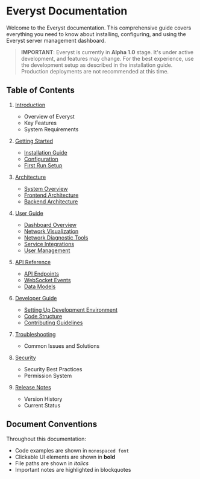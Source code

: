 # Everyst Documentation

Welcome to the Everyst documentation. This comprehensive guide covers everything you need to know about installing, configuring, and using the Everyst server management dashboard.

> **IMPORTANT**: Everyst is currently in **Alpha 1.0** stage. It's under active development, and features may change. For the best experience, use the development setup as described in the installation guide. Production deployments are not recommended at this time.

## Table of Contents

1. [Introduction](./introduction.md)
   - Overview of Everyst
   - Key Features
   - System Requirements

2. [Getting Started](./getting-started/README.md)
   - [Installation Guide](./getting-started/installation.md)
   - [Configuration](./getting-started/configuration.md)
   - [First Run Setup](./getting-started/first-run-setup.md)

3. [Architecture](./architecture/README.md)
   - [System Overview](./architecture/system-overview.md)
   - [Frontend Architecture](./architecture/frontend.md)
   - [Backend Architecture](./architecture/backend.md)

4. [User Guide](./user-guide/README.md)
   - [Dashboard Overview](./user-guide/summit-dashboard.md)
   - [Network Visualization](./user-guide/glacier-network.md)
   - [Network Diagnostic Tools](./user-guide/gearroom-tools.md)
   - [Service Integrations](./user-guide/basecamp-integrations.md)
   - [User Management](./user-guide/climbers-user-management.md)

5. [API Reference](./api/README.md)
   - [API Endpoints](./api_endpoints.md)
   - [WebSocket Events](./websocket_events.md)
   - [Data Models](./api/data-models.md)

6. [Developer Guide](./developer/README.md)
   - [Setting Up Development Environment](./developer/setup.md)
   - [Code Structure](./developer/code-structure.md)
   - [Contributing Guidelines](./developer/contributing.md)

7. [Troubleshooting](./troubleshooting.md)
   - Common Issues and Solutions

8. [Security](./security.md)
   - Security Best Practices
   - Permission System

9. [Release Notes](./release-notes.md)
   - Version History
   - Current Status

## Document Conventions

Throughout this documentation:

- Code examples are shown in `monospaced font`
- Clickable UI elements are shown in **bold**
- File paths are shown in *italics*
- Important notes are highlighted in blockquotes
